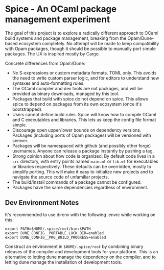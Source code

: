 # Spice - An OCaml package management experiment

The goal of this project is to explore a radically different approach to OCaml
build systems and package management, breaking from the Opam/Dune-based ecosystem
completely. No attempt will be made to keep compatibility with Opam packages,
though it should be possible to manually port simple packages. The UX is
inspired mostly by Cargo.

Concrete differences from Opam/Dune:
 - No S-expressions or custom metadata formats. TOML only. This avoids the need
   to write custom parser logic, and for editors to understand new syntaxes and
   auto-formatting rules.
 - The OCaml compiler and dev tools are not packages, and will be provided as
   binary downloads, managed by this tool.
 - Packages that build with spice do not depend on spice. This allows spice to
   depend on packages from its own ecosystem (once it's bootstrapped).
 - Users cannot define build rules. Spice will know how to compile OCaml and C
   executables and libraries. This lets us keep the config file format simple.
 - Discourage open upper/lower bounds on dependency versions. Packages
   (including ports of Opam packages) will be versioned with semver.
 - Packages will be namespaced with github (and possibly other forge) usernames.
   Anyone can release a package instantly by pushing a tag.
 - Strong opinion about how code is organized. By default code lives in a `src`
   directory, with entry points named `main.ml` or `lib.ml` for executables or
   libraries respectively. These defaults can be overridden, mostly to simplify
   porting. This will make it easy to initialize new projects and to navigate
   the source code of unfamiliar projects.
 - The build/install commands of a package cannot be configured.
 - Packages have the same dependencies regardless of environment.

## Dev Environment Notes

It's recommended to use direnv with the following .envrc while working on this:
```
export PATH=$HOME/.spice/root/bin:$PATH
export DUNE_CONFIG__PORTABLE_LOCK_DIR=enabled
export DUNE_CONFIG__PKG_BUILD_PROGRESS=enabled
```

Construct an environment in `$HOME/.spice/root` by combining binary releases of
the compiler and development tools for your platform. This is an alternative to
letting dune manage the dependency on the compiler, and to letting dune manage
the installation of development tools.
